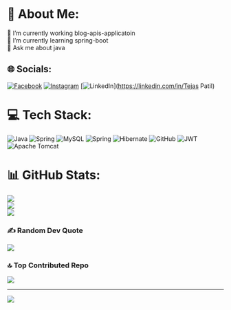 # 💫 About Me:
🔭 I’m currently working blog-apis-applicatoin<br>🌱 I’m currently learning spring-boot<br>💬 Ask me about java<br>


## 🌐 Socials:
[![Facebook](https://img.shields.io/badge/Facebook-%231877F2.svg?logo=Facebook&logoColor=white)](https://facebook.com/Tejas_Rajendra_patil_1947) [![Instagram](https://img.shields.io/badge/Instagram-%23E4405F.svg?logo=Instagram&logoColor=white)](https://instagram.com/Tejas_Rajendra_patil_1947) [![LinkedIn](https://img.shields.io/badge/LinkedIn-%230077B5.svg?logo=linkedin&logoColor=white)](https://linkedin.com/in/Tejas Patil) 

# 💻 Tech Stack:
![Java](https://img.shields.io/badge/java-%23ED8B00.svg?style=for-the-badge&logo=openjdk&logoColor=white) ![Spring](https://img.shields.io/badge/spring-%236DB33F.svg?style=for-the-badge&logo=spring&logoColor=white) ![MySQL](https://img.shields.io/badge/mysql-4479A1.svg?style=for-the-badge&logo=mysql&logoColor=white) ![Spring](https://img.shields.io/badge/spring-%236DB33F.svg?style=for-the-badge&logo=spring&logoColor=white) ![Hibernate](https://img.shields.io/badge/Hibernate-59666C?style=for-the-badge&logo=Hibernate&logoColor=white) ![GitHub](https://img.shields.io/badge/github-%23121011.svg?style=for-the-badge&logo=github&logoColor=white) ![JWT](https://img.shields.io/badge/JWT-black?style=for-the-badge&logo=JSON%20web%20tokens) ![Apache Tomcat](https://img.shields.io/badge/apache%20tomcat-%23F8DC75.svg?style=for-the-badge&logo=apache-tomcat&logoColor=black)
# 📊 GitHub Stats:
![](https://github-readme-stats.vercel.app/api?username=TejasPatil-1947&theme=dark&hide_border=false&include_all_commits=false&count_private=false)<br/>
![](https://github-readme-streak-stats.herokuapp.com/?user=TejasPatil-1947&theme=dark&hide_border=false)<br/>
![](https://github-readme-stats.vercel.app/api/top-langs/?username=TejasPatil-1947&theme=dark&hide_border=false&include_all_commits=false&count_private=false&layout=compact)

### ✍️ Random Dev Quote
![](https://quotes-github-readme.vercel.app/api?type=horizontal&theme=dark)

### 🔝 Top Contributed Repo
![](https://github-contributor-stats.vercel.app/api?username=TejasPatil-1947&limit=5&theme=dark&combine_all_yearly_contributions=true)

---
[![](https://visitcount.itsvg.in/api?id=TejasPatil-1947&icon=0&color=0)](https://visitcount.itsvg.in)

<!-- Proudly created with GPRM ( https://gprm.itsvg.in ) -->
